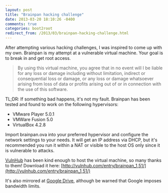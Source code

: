```yaml
---
layout: post
title: "Brainpan hacking challenge"
date: 2013-03-20 18:10:26 -0400
comments: true
categories: boot2root
redirect_from: /2013/03/brainpan-hacking-challenge.html
---
```


After attempting various hacking challenges, I was inspired to come up with my own. Brainpan is my attempt at a vulnerable virtual machine. Your goal is to break in and get root access. 

<!--more-->

>By using this virtual machine, you agree that in no event will I be liable for any loss or damage including without limitation, indirect or consequential loss or damage, or any loss or damage whatsoever arising from loss of data or profits arising out of or in connection with the use of this software.

TL;DR: If something bad happens, it's not my fault. 
Brainpan has been tested and found to work on the following hypervisors:

* VMware Player 5.0.1
* VMWare Fusion 5.0
* VirtualBox 4.2.8

Import brainpan.ova into your preferred hypervisor and configure the network settings to your needs. It will get an IP address via DHCP, but it's recommended you run it within a NAT or visible to the host OS only since it is vulnerable to attacks.

[VulnHub](http://vulnhub.com/) has been kind enough to host the virtual machine, so many thanks to them! Download it here: [http://vulnhub.com/entry/brainpan_1,51/](http://vulnhub.com/entry/brainpan_1,51/) 

It's also mirrored at [Google Drive](https://drive.google.com/file/d/0B41M3Dojh4xbVE9zeU5DNTRCT1E/edit?usp=sharing), although be warned that Google imposes bandwidth limits.
